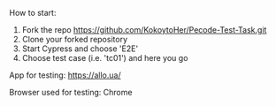 How to start:
1. Fork the repo https://github.com/KokoytoHer/Pecode-Test-Task.git
2. Clone your forked repository
3. Start Cypress and choose 'E2E'
4. Choose test case (i.e. 'tc01') and here you go

App for testing: https://allo.ua/

Browser used for testing: Chrome